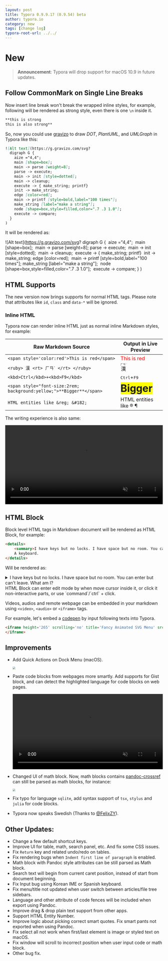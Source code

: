 ```yaml
---
layout: post
title: Typora 0.9.9.17 (0.9.54) beta
author: typora.io
category: new
tags: [change log]
typora-root-url: ../../
---
```


# New

> **Announcement**: Typora will drop support for macOS 10.9 in future updates.

## Follow CommonMark on Single Line Breaks

Now insert line break won't break the wrapped inline styles, for example, following will be rendered as strong style, even there is one `\n` inside it.

```markdown
**this is strong
this is also strong**
```

So, now you could use [gravizo](http://www.gravizo.com/) to draw *DOT*, *PlantUML*, and *UMLGraph* in Typora like this:

```markdown
![Alt text](https://g.gravizo.com/svg?
  digraph G {
    aize ="4,4";
    main [shape=box];
    main -> parse [weight=8];
    parse -> execute;
    main -> init [style=dotted];
    main -> cleanup;
    execute -> { make_string; printf}
    init -> make_string;
    edge [color=red];
    main -> printf [style=bold,label="100 times"];
    make_string [label="make a string"];
    node [shape=box,style=filled,color=".7 .3 1.0"];
    execute -> compare;
  }
)
```

It will be rendered as:

![Alt text](https://g.gravizo.com/svg?
  digraph G {
​    aize ="4,4";
​    main [shape=box];
​    main -> parse [weight=8];
​    parse -> execute;
​    main -> init [style=dotted];
​    main -> cleanup;
​    execute -> { make_string; printf}
​    init -> make_string;
​    edge [color=red];
​    main -> printf [style=bold,label="100 times"];
​    make_string [label="make a string"];
​    node [shape=box,style=filled,color=".7 .3 1.0"];
​    execute -> compare;
  }
)



## HTML Supports

The new version now brings supports for normal HTML tags. Please note that attributes like `id`, `class` and `data-*` will be ignored.

### Inline HTML

Typora now can render inline HTML just as normal inline Markdown styles, for example: 

| Raw Markdown Source                                          | Output in Live Preview                                       |
| ------------------------------------------------------------ | ------------------------------------------------------------ |
| `<span style='color:red'>This is red</span>`                 | <span style='color:red'>This is red</span>                   |
| `<ruby> 漢 <rt> ㄏㄢˋ </rt> </ruby>`                         | <ruby> 漢 <rt> ㄏㄢˋ </rt> </ruby>                           |
| `<kbd>Ctrl</kbd>+<kbd>F9</kbd>`                              | <kbd>Ctrl</kbd>+<kbd>F9</kbd>                                |
| `<span style="font-size:2rem; background:yellow;">**Bigger**</span>` | <span style="font-size:2rem; background:yellow;">**Bigger**</span> |
| `HTML entities like &reg; &#182;`                            | HTML entities like &reg; &#182;                              |

The writing experience is also same:

<video src="/media/html/inline HTML.mp4" style="width:100%;height:auto;" autoplay loop preload muted></video>

## HTML Block

Block level HTML tags in Markdown document will be rendered as HTML Block, for example:

```html
<details>
    <summary>I have keys but no locks. I have space but no room. You can enter but can't leave. What am I?</summary>
    A keyboard.
</details>
```

Will be rendered as:

<details>
    <summary>I have keys but no locks. I have space but no room. You can enter but can't leave. What am I?</summary>
    A keyboard.
</details>
HTML Block can enter edit mode by when move cursor inside it, or click it non-interactive parts, or use `command`/`ctrl` + click.

Videos, audios and remote webpage can be embedded in your markdown using `<video>`, `<audio>` or `<iframe>` tags.

For example, let's embed a [codepen](https://codepen.io/jeangontijo/pen/OxVywj) by input following texts into Typora.

```markdown
<iframe height='265' scrolling='no' title='Fancy Animated SVG Menu' src='//codepen.io/jeangontijo/embed/OxVywj/?height=265&theme-id=0&default-tab=css,result&embed-version=2' frameborder='no' allowtransparency='true' allowfullscreen='true' style='width: 100%;'>
</iframe>
```


## Improvements

- Add Quick Actions on Dock Menu (macOS). 

  <img src="/media/new-54/CleanShot 2018-08-15 at 01.09.24@2x.png" style="zoom:50%" />

- Paste code blocks from webpages more smartly. Add supports for Gist block, and can detect the highlighted language for code blocks on web pages.

  <video src="/media/new-54/copy-paste-s.mp4" style="width:100%;height:auto;" autoplay loop preload muted />

- Changed UI of math block. Now, math blocks contains [pandoc-crossref](https://hackage.haskell.org/package/pandoc-crossref) can still be parsed as math blocks, for instance:

  <img src="/media/new-54/Snip20180816_1.png" style="zoom:50%" />

- Fix typo for language `sqlite`, add syntax support of `tsx`, `stylus` and `julia` for code blocks.

- Typora now speaks Swedish (Thanks to [@FelixZY](https://github.com/FelixZY)).

## Other Updates:

- Change a few default shortcut keys.
- Improve UI for table, math, search panel, etc. And fix some CSS issues.
- Fix `Return` key and related undo/redo on tables.
- Fix rendering bugs when `Indent first line of paragraph` is enabled.
- Math block with Pandoc style attributes can be still parsed as Math block.
- Search text will begin from current caret position, instead of start from document beginning. 
- Fix Input bug using Korean IME or Spanish keyboard.
- Fix menu/title not updated when user switch between articles/file tree sidebars.
- Language and other attribute of code fences will be included when export using Pandoc.
- Improve drag & drop plain text support from other apps.
- Support HTML Entity Number.
- Improve logic about picking correct smart quotes. Fix smart pants not exported when using Pandoc.
- Fix select all not work when first/last element is image or styled text on macOS.
- Fix window will scroll to incorrect position when user input code or math block.
- Other bug fix.